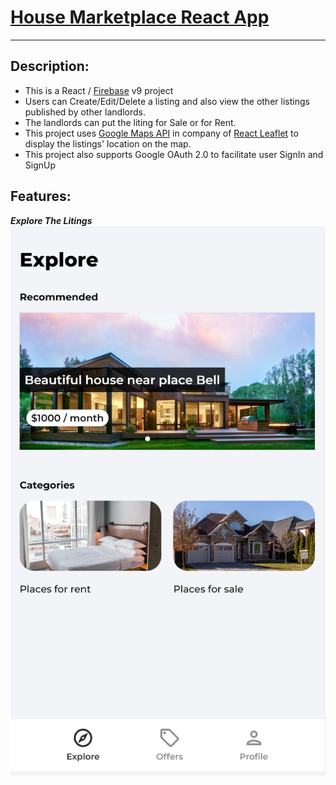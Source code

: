 # [House Marketplace React App](https://house-marketplace-gevorgalaverdyan.vercel.app/)
<hr/>

## Description:
<ul>
    <li>This is a React / <a href=https://firebase.google.com>Firebase</a> v9 project</li>
    <li>Users can Create/Edit/Delete a listing and also view the other listings published by other landlords.</li>
    <li>The landlords can put the liting for Sale or for Rent.</li>
    <li>This project uses <a href=https://developers.google.com/maps>Google Maps API</a> in company of <a href=https://react-leaflet.js.org>React Leaflet</a> to display the listings' location on the map. </li>
    <li>This project also supports Google OAuth 2.0 to facilitate user SignIn and SignUp</li>
</ul>
 

## Features:
<b><i>Explore The Litings</i></b>
<img src="./img/explore.png" alt="explore" height="10%">



